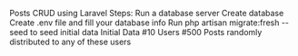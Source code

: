 Posts CRUD using Laravel
Steps:
Run a database server
Create database <DatabaseName>
Create .env file and fill your database info
Run php artisan migrate:fresh --seed to seed initial data
Initial Data
#10 Users
#500 Posts randomly distributed to any of these users

